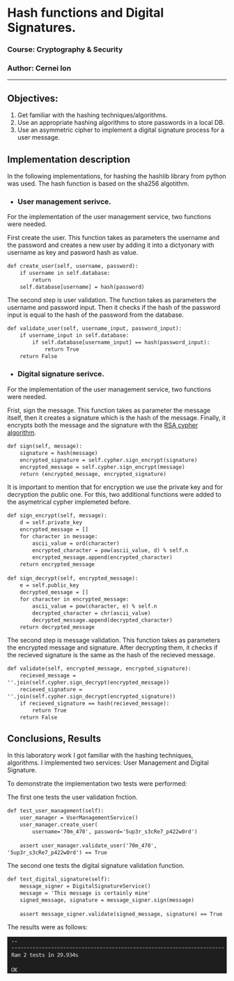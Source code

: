 # Hash functions and Digital Signatures.

### Course: Cryptography & Security
### Author: Cernei Ion

----
## Objectives:
1. Get familiar with the hashing techniques/algorithms.
2. Use an appropriate hashing algorithms to store passwords in a local DB.
3. Use an asymmetric cipher to implement a digital signature process for a user message.

## Implementation description
In the following implementations, for hashing the hashlib library from python was used. The hash function is based on the sha256 algotithm.

* ### User management serivce.
For the implementation of the user management service, two functions were needed.

First create the user. This function takes as parameters the username and the password and creates a new user by adding it into a dictyonary with username as key and pasword hash as value.   

```
def create_user(self, username, password):
    if username in self.database:
        return
    self.database[username] = hash(password)
```
The second step is user validation. The function takes as parameters the username and password input. Then it checks if the hash of the password input is equal to the hash of the password from the database.
```
def validate_user(self, username_input, password_input):
    if username_input in self.database:
        if self.database[username_input] == hash(password_input):
            return True
    return False
```

* ### Digital signature serivce.
For the implementation of the user management service, two functions were needed.

Frist, sign the message. This function takes as parameter the message itself, then it creates a signature which is the hash of the message. Finally, it encrypts both the message and the signature with the [RSA cypher algorithm](../src/cyphers/asymmetrical_cyphers/rsa.py).
```
def sign(self, message):
    signature = hash(message)
    encrypted_signature = self.cypher.sign_encrypt(signature)
    encrypted_message = self.cypher.sign_encrypt(message)
    return (encrypted_message, encrypted_signature)
```
It is important to mention that for encryption we use the private key and for decryption the public one. For this, two additional functions were added to the asymetrical cypher implemeted before.
```
def sign_encrypt(self, message):
    d = self.private_key
    encrypted_message = []
    for character in message:
        ascii_value = ord(character)
        encrypted_character = pow(ascii_value, d) % self.n
        encrypted_message.append(encrypted_character)
    return encrypted_message

def sign_decrypt(self, encrypted_message):
    e = self.public_key
    decrypted_message = []
    for character in encrypted_message:
        ascii_value = pow(character, e) % self.n
        decrypted_character = chr(ascii_value)
        decrypted_message.append(decrypted_character)
    return decrypted_message
```

The second step is message validation. This function takes as parameters the encrypted message and signature. After decrypting them, it checks if the recieved signature is the same as the hash of the recieved message.
```
def validate(self, encrypted_message, encrypted_signature):
    recieved_message = ''.join(self.cypher.sign_decrypt(encrypted_message))
    recieved_signature = ''.join(self.cypher.sign_decrypt(encrypted_signature))
    if recieved_signature == hash(recieved_message):
        return True
    return False
```

## Conclusions, Results
In this laboratory work I got familiar with the hashing techniques, algorithms. I implemented two services: User Management and Digital Signature. 

To demonstrate the implementation two tests were performed:

The first one tests the user validation fnction.
```
def test_user_management(self):
    user_manager = UserManagementService()
    user_manager.create_user(
        username='70m_470', password='5up3r_s3cRe7_p422w0rd')

    assert user_manager.validate_user('70m_470', '5up3r_s3cRe7_p422w0rd') == True
```
The second one tests the digital signature validation function.
```
def test_digital_signature(self):
    message_signer = DigitalSignatureService()
    message = 'This message is certainly mine'
    signed_message, signature = message_signer.sign(message)

    assert message_signer.validate(signed_message, signature) == True
```
The results were as follows:

![test_results](./screenshots/services_test_results.png)
